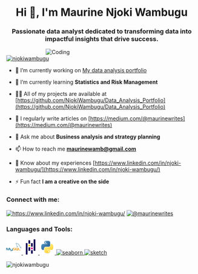 <h1 align="center">Hi 👋, I'm Maurine Njoki Wambugu</h1>
<h3 align="center">Passionate data analyst dedicated to transforming data into impactful insights that drive success.</h3>
<img align="right" alt="Coding" width="400" src="https://elements.envato.com/employee-makes-a-presentation-about-the-success-D2CK7B4">


<p align="left"> <a href="https://github.com/ryo-ma/github-profile-trophy"><img src="https://github-profile-trophy.vercel.app/?username=njokiwambugu" alt="njokiwambugu" /></a> </p>

- 🔭 I’m currently working on [My data analysis portfolio](https://github.com/NjokiWambugu/Data_Analysis_Portfolio)

- 🌱 I’m currently learning **Statistics and Risk Management**

- 👨‍💻 All of my projects are available at [https://github.com/NjokiWambugu/Data_Analysis_Portfolio](https://github.com/NjokiWambugu/Data_Analysis_Portfolio)

- 📝 I regularly write articles on [https://medium.com/@maurinewrites](https://medium.com/@maurinewrites)

- 💬 Ask me about **Business analysis and strategy planning**

- 📫 How to reach me **maurinewamb@gmail.com**

- 📄 Know about my experiences [https://www.linkedin.com/in/njoki-wambugu/](https://www.linkedin.com/in/njoki-wambugu/)

- ⚡ Fun fact **I am a creative on the side**

<h3 align="left">Connect with me:</h3>
<p align="left">
<a href="https://linkedin.com/in/https://www.linkedin.com/in/njoki-wambugu/" target="blank"><img align="center" src="https://raw.githubusercontent.com/rahuldkjain/github-profile-readme-generator/master/src/images/icons/Social/linked-in-alt.svg" alt="https://www.linkedin.com/in/njoki-wambugu/" height="30" width="40" /></a>
<a href="https://medium.com/@maurinewrites" target="blank"><img align="center" src="https://raw.githubusercontent.com/rahuldkjain/github-profile-readme-generator/master/src/images/icons/Social/medium.svg" alt="@maurinewrites" height="30" width="40" /></a>
</p>

<h3 align="left">Languages and Tools:</h3>
<p align="left"> <a href="https://www.mysql.com/" target="_blank" rel="noreferrer"> <img src="https://raw.githubusercontent.com/devicons/devicon/master/icons/mysql/mysql-original-wordmark.svg" alt="mysql" width="40" height="40"/> </a> <a href="https://pandas.pydata.org/" target="_blank" rel="noreferrer"> <img src="https://raw.githubusercontent.com/devicons/devicon/2ae2a900d2f041da66e950e4d48052658d850630/icons/pandas/pandas-original.svg" alt="pandas" width="40" height="40"/> </a> <a href="https://www.python.org" target="_blank" rel="noreferrer"> <img src="https://raw.githubusercontent.com/devicons/devicon/master/icons/python/python-original.svg" alt="python" width="40" height="40"/> </a> <a href="https://seaborn.pydata.org/" target="_blank" rel="noreferrer"> <img src="https://seaborn.pydata.org/_images/logo-mark-lightbg.svg" alt="seaborn" width="40" height="40"/> </a> <a href="https://www.sketch.com/" target="_blank" rel="noreferrer"> <img src="https://www.vectorlogo.zone/logos/sketchapp/sketchapp-icon.svg" alt="sketch" width="40" height="40"/> </a> </p>

<p><img align="center" src="https://github-readme-stats.vercel.app/api/top-langs?username=njokiwambugu&show_icons=true&locale=en&layout=compact" alt="njokiwambugu" /></p>

